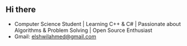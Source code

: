 ## Hi there 
* Computer Science Student | Learning C++ & C# | Passionate about Algorithms & Problem Solving | Open Source Enthusiast
* Gmail: elshwilahmed@gmail.com
